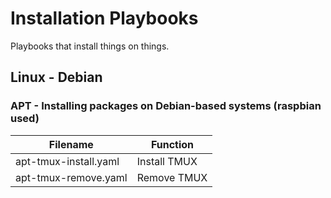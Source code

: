 # Installation Playbooks
Playbooks that install things on things.

## Linux - Debian

### APT - Installing packages on Debian-based systems (raspbian used)

Filename | Function
-------- | --------
apt-tmux-install.yaml | Install TMUX
apt-tmux-remove.yaml | Remove TMUX
